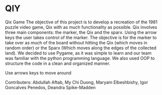 # QIY
Qix Game 
The objective of this project is to develop a recreation of the 1981 puzzle video game, Qix with as much functionality as possible. Qix involves three main components: the marker, the Qix and the sparx. Using the arrow keys the user takes control of the marker. The objective is for the marker to take over as much of the board without hitting the Qix (which moves in random order) or the Sparx (Which moves along the edges of the collected land). We decided to use Pygame, as it was simple to learn and our team was familiar with the python programming language. We also used OOP to structure the code in a clean and organized manner.

Use arrows keys to move around

Contributers: Abdullah Aftab, My Chi Duong, Maryam Elbeshbishy, Igor Goncalves Penedos, Deandra Spike-Madden